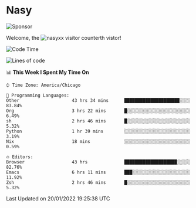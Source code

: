 # Nasy

<!--
<p align="center">
<img height="200" src="https://github-readme-stats.vercel.app/api?username=nasyxx&count_private=true&show_icons=true&theme=dracula&include_all_commits=true"/>
<img height="200" src="https://github-readme-stats.vercel.app/api/top-langs/?username=nasyxx&theme=dracula&hide=html,jupyter+notebook&count_private=true&show_icons=true"/>
</p>

  
----------------
-->

![Sponsor](https://img.shields.io/static/v1.svg?label=Sponsor&message=%E2%9D%A4&logo=GitHub&style=flat&color=pink)
 
Welcome, the ![nasyxx visitor counter](https://count.getloli.com/get/@nasyxx?theme=rule34)th vistor!
 
<!--START_SECTION:waka-->
![Code Time](http://img.shields.io/badge/Code%20Time-1%2C769%20hrs%2055%20mins-blue)

![Lines of code](https://img.shields.io/badge/From%20Hello%20World%20I%27ve%20Written-5%20Million%20lines%20of%20code-blue)

📊 **This Week I Spent My Time On** 

```text
⌚︎ Time Zone: America/Chicago

💬 Programming Languages: 
Other                    43 hrs 34 mins      █████████████████████░░░░   83.84% 
Org                      3 hrs 22 mins       █░░░░░░░░░░░░░░░░░░░░░░░░   6.49% 
sh                       2 hrs 46 mins       █░░░░░░░░░░░░░░░░░░░░░░░░   5.32% 
Python                   1 hr 39 mins        ░░░░░░░░░░░░░░░░░░░░░░░░░   3.19% 
Nix                      18 mins             ░░░░░░░░░░░░░░░░░░░░░░░░░   0.59%

🔥 Editors: 
Browser                  43 hrs              ████████████████████░░░░░   82.76% 
Emacs                    6 hrs 11 mins       ███░░░░░░░░░░░░░░░░░░░░░░   11.92% 
Zsh                      2 hrs 46 mins       █░░░░░░░░░░░░░░░░░░░░░░░░   5.32%

```


 Last Updated on 20/01/2022 19:25:38 UTC
<!--END_SECTION:waka-->

<!-- ![visitors](https://visitor-badge.laobi.icu/badge?page_id=nasyxx.nasyxx) -->
